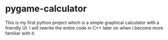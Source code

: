 # pygame-calculator
This is my first python project which is a simple graphical calculator with a friendly UI. I will rewrite the entire code in C++ later on when i become more familiar with it.
